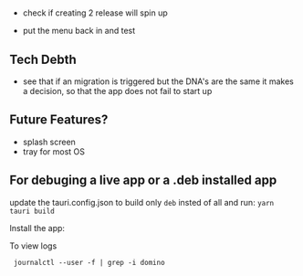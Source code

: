 #

- check if creating 2 release will spin up

- put the menu back in and test

## Tech Debth

- see that if an migration is triggered but the DNA's are the same it makes a decision, so that the app does not fail to start up

## Future Features?

- splash screen
- tray for most OS

## For debuging a live app or a .deb installed app

update the tauri.config.json to build only `deb` insted of all
and run:
`yarn tauri build`

Install the app:

To view logs

```
 journalctl --user -f | grep -i domino
```
